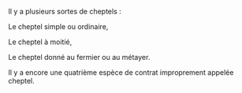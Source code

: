 Il y a plusieurs sortes de cheptels :

Le cheptel simple ou ordinaire,

Le cheptel à moitié,

Le cheptel donné au fermier ou au métayer.

Il y a encore une quatrième espèce de contrat improprement appelée cheptel.
